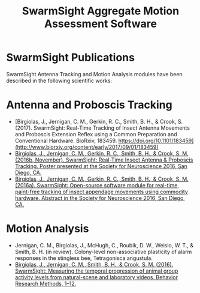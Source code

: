 ﻿---
layout: subpage
title: SwarmSight Aggregate Motion Assessment Software
---

# SwarmSight Publications

SwarmSight Antenna Tracking and Motion Analysis modules have been described in the following scientific works:

# Antenna and Proboscis Tracking

 - [Birgiolas, J., Jernigan, C. M., Gerkin, R. C., Smith, B. H., & Crook, S. (2017). SwarmSight: Real-Time Tracking of Insect Antenna Movements and Proboscis Extension Reflex using a Common Preparation and Conventional Hardware. BioRxiv, 183459. https://doi.org/10.1101/183459](http://www.biorxiv.org/content/early/2017/09/01/183459)
 - [Birgiolas, J., Jernigan, C. M., Gerkin, R. C., Smith, B. H., & Crook, S. M. (2016b, November). SwarmSight: Real-Time Insect Antenna & Proboscis Tracking. Poster presented at the Society for Neuroscience 2016, San Diego, CA.](https://github.com/JustasB/SwarmSight/raw/master/Examples/Appendage%20Tracking/SwarmSight%20Antenna%20Tracking%20Poster.pdf)
 - [Birgiolas, J., Jernigan, C. M., Gerkin, R. C., Smith, B. H., & Crook, S. M. (2016a). SwarmSight: Open-source software module for real-time, paint-free tracking	of insect appendage movements using commodity hardware. Abstract in the Society for Neuroscience 2016, San Diego, CA.](http://swarmsight.org/Examples/Appendage%20Tracking/SwarmSight%20Antenna%20Tracking%20Abstract.pdf)

# Motion Analysis

 - Jernigan, C. M., Birgiolas, J., McHugh, C., Roubik, D. W., Weislo, W. T., & Smith, B. H. (in review). Colony-level non-associative plasticity of alarm responses in the stingless bee, Tetragonisca angustula.
 - [Birgiolas, J., Jernigan, C. M., Smith, B. H., & Crook, S. M. (2016). SwarmSight: Measuring the temporal progression of animal group activity levels from natural-scene and laboratory videos. Behavior Research Methods, 1–12.](https://www.researchgate.net/profile/Justas_Birgiolas/publication/301742636_SwarmSight_Measuring_the_temporal_progression_of_animal_group_activity_levels_from_natural-scene_and_laboratory_videos/links/5727ac3b08aee491cb414b16.pdf)









